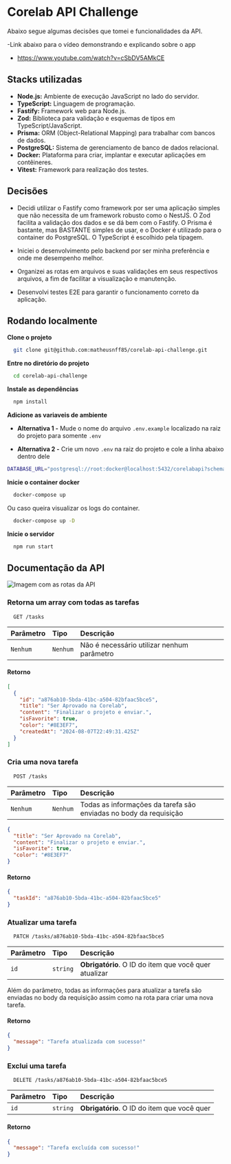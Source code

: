 # Corelab API Challenge

Abaixo segue algumas decisões que tomei e funcionalidades da API.

-Link abaixo para o vídeo demonstrando e explicando sobre o app

- https://www.youtube.com/watch?v=cSbDV5AMkCE

## Stacks utilizadas

- **Node.js:** Ambiente de execução JavaScript no lado do servidor.
- **TypeScript:** Linguagem de programação.
- **Fastify:** Framework web para Node.js.
- **Zod:** Biblioteca para validação e esquemas de tipos em TypeScript/JavaScript.
- **Prisma:** ORM (Object-Relational Mapping) para trabalhar com bancos de dados.
- **PostgreSQL:** Sistema de gerenciamento de banco de dados relacional.
- **Docker:** Plataforma para criar, implantar e executar aplicações em contêineres.
- **Vitest:** Framework para realização dos testes.

## Decisões

- Decidi utilizar o Fastify como framework por ser uma aplicação simples que não necessita de um framework robusto como o NestJS. O Zod facilita a validação dos dados e se dá bem com o Fastify. O Prisma é bastante, mas BASTANTE simples de usar, e o Docker é utilizado para o container do PostgreSQL. O TypeScript é escolhido pela tipagem.

- Iniciei o desenvolvimento pelo backend por ser minha preferência e onde me desempenho melhor.

- Organizei as rotas em arquivos e suas validações em seus respectivos arquivos, a fim de facilitar a visualização e manutenção.

- Desenvolvi testes E2E para garantir o funcionamento correto da aplicação.

## Rodando localmente

**Clone o projeto**

```bash
  git clone git@github.com:matheusnff85/corelab-api-challenge.git
```

**Entre no diretório do projeto**

```bash
  cd corelab-api-challenge
```

**Instale as dependências**

```bash
  npm install
```

**Adicione as variaveis de ambiente**

- **Alternativa 1 -** Mude o nome do arquivo `.env.example` localizado na raiz do projeto para somente `.env`

- **Alternativa 2 -** Crie um novo `.env` na raiz do projeto e cole a linha abaixo dentro dele

```bash
DATABASE_URL="postgresql://root:docker@localhost:5432/corelabapi?schema=public"
```

**Inicie o container docker**

```bash
  docker-compose up
```

Ou caso queira visualizar os logs do container.

```bash
  docker-compose up -D
```

**Inicie o servidor**

```bash
  npm run start
```

## Documentação da API

![Imagem com as rotas da API](https://i.imgur.com/m1rlBpU.png)

### Retorna um array com todas as tarefas

```http
  GET /tasks
```

| Parâmetro | Tipo     | Descrição                                  |
| :-------- | :------- | :----------------------------------------- |
| `Nenhum`  | `Nenhum` | Não é necessário utilizar nenhum parâmetro |

#### Retorno

```json
[
  {
    "id": "a876ab10-5bda-41bc-a504-82bfaac5bce5",
    "title": "Ser Aprovado na Corelab",
    "content": "Finalizar o projeto e enviar.",
    "isFavorite": true,
    "color": "#8E3EF7",
    "createdAt": "2024-08-07T22:49:31.425Z"
  }
]
```

### Cria uma nova tarefa

```http
  POST /tasks
```

| Parâmetro | Tipo     | Descrição                                                         |
| :-------- | :------- | :---------------------------------------------------------------- |
| `Nenhum`  | `Nenhum` | Todas as informações da tarefa são enviadas no body da requisição |

```json
{
  "title": "Ser Aprovado na Corelab",
  "content": "Finalizar o projeto e enviar.",
  "isFavorite": true,
  "color": "#8E3EF7"
}
```

#### Retorno

```json
{
  "taskId": "a876ab10-5bda-41bc-a504-82bfaac5bce5"
}
```

### Atualizar uma tarefa

```http
  PATCH /tasks/a876ab10-5bda-41bc-a504-82bfaac5bce5
```

| Parâmetro | Tipo     | Descrição                                             |
| :-------- | :------- | :---------------------------------------------------- |
| `id`      | `string` | **Obrigatório**. O ID do item que você quer atualizar |

Além do parâmetro, todas as informações para atualizar a tarefa são enviadas no body da requisição assim como na rota para criar uma nova tarefa.

#### Retorno

```json
{
  "message": "Tarefa atualizada com sucesso!"
}
```

### Exclui uma tarefa

```http
  DELETE /tasks/a876ab10-5bda-41bc-a504-82bfaac5bce5
```

| Parâmetro | Tipo     | Descrição                                   |
| :-------- | :------- | :------------------------------------------ |
| `id`      | `string` | **Obrigatório**. O ID do item que você quer |

#### Retorno

```json
{
  "message": "Tarefa excluída com sucesso!"
}
```
